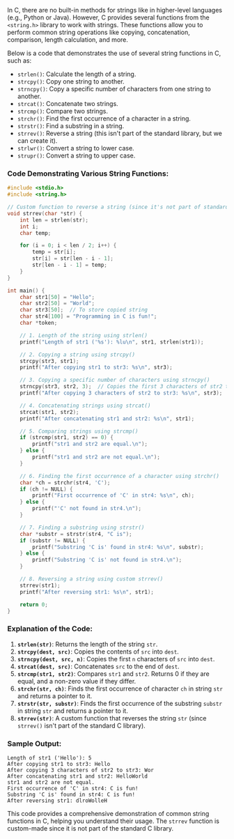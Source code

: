 In C, there are no built-in methods for strings like in higher-level languages (e.g., Python or Java). However, C provides several functions from the `<string.h>` library to work with strings. These functions allow you to perform common string operations like copying, concatenation, comparison, length calculation, and more.

Below is a code that demonstrates the use of several string functions in C, such as:
- `strlen()`: Calculate the length of a string.
- `strcpy()`: Copy one string to another.
- `strncpy()`: Copy a specific number of characters from one string to another.
- `strcat()`: Concatenate two strings.
- `strcmp()`: Compare two strings.
- `strchr()`: Find the first occurrence of a character in a string.
- `strstr()`: Find a substring in a string.
- `strrev()`: Reverse a string (this isn't part of the standard library, but we can create it).
- `strlwr()`: Convert a string to lower case.
- `strupr()`: Convert a string to upper case.

### Code Demonstrating Various String Functions:

```c
#include <stdio.h>
#include <string.h>

// Custom function to reverse a string (since it's not part of standard C)
void strrev(char *str) {
    int len = strlen(str);
    int i;
    char temp;

    for (i = 0; i < len / 2; i++) {
        temp = str[i];
        str[i] = str[len - i - 1];
        str[len - i - 1] = temp;
    }
}

int main() {
    char str1[50] = "Hello";
    char str2[50] = "World";
    char str3[50];  // To store copied string
    char str4[100] = "Programming in C is fun!";
    char *token;

    // 1. Length of the string using strlen()
    printf("Length of str1 ('%s'): %lu\n", str1, strlen(str1));

    // 2. Copying a string using strcpy()
    strcpy(str3, str1);
    printf("After copying str1 to str3: %s\n", str3);

    // 3. Copying a specific number of characters using strncpy()
    strncpy(str3, str2, 3);  // Copies the first 3 characters of str2 to str3
    printf("After copying 3 characters of str2 to str3: %s\n", str3);

    // 4. Concatenating strings using strcat()
    strcat(str1, str2);
    printf("After concatenating str1 and str2: %s\n", str1);

    // 5. Comparing strings using strcmp()
    if (strcmp(str1, str2) == 0) {
        printf("str1 and str2 are equal.\n");
    } else {
        printf("str1 and str2 are not equal.\n");
    }

    // 6. Finding the first occurrence of a character using strchr()
    char *ch = strchr(str4, 'C');
    if (ch != NULL) {
        printf("First occurrence of 'C' in str4: %s\n", ch);
    } else {
        printf("'C' not found in str4.\n");
    }

    // 7. Finding a substring using strstr()
    char *substr = strstr(str4, "C is");
    if (substr != NULL) {
        printf("Substring 'C is' found in str4: %s\n", substr);
    } else {
        printf("Substring 'C is' not found in str4.\n");
    }

    // 8. Reversing a string using custom strrev()
    strrev(str1);
    printf("After reversing str1: %s\n", str1);

    return 0;
}
```

### Explanation of the Code:
1. **`strlen(str)`**: Returns the length of the string `str`.
2. **`strcpy(dest, src)`**: Copies the contents of `src` into `dest`.
3. **`strncpy(dest, src, n)`**: Copies the first `n` characters of `src` into `dest`.
4. **`strcat(dest, src)`**: Concatenates `src` to the end of `dest`.
5. **`strcmp(str1, str2)`**: Compares `str1` and `str2`. Returns 0 if they are equal, and a non-zero value if they differ.
6. **`strchr(str, ch)`**: Finds the first occurrence of character `ch` in string `str` and returns a pointer to it.
7. **`strstr(str, substr)`**: Finds the first occurrence of the substring `substr` in string `str` and returns a pointer to it.
8. **`strrev(str)`**: A custom function that reverses the string `str` (since `strrev()` isn't part of the standard C library).


### Sample Output:

```
Length of str1 ('Hello'): 5
After copying str1 to str3: Hello
After copying 3 characters of str2 to str3: Wor
After concatenating str1 and str2: HelloWorld
str1 and str2 are not equal.
First occurrence of 'C' in str4: C is fun!
Substring 'C is' found in str4: C is fun!
After reversing str1: dlroWolleH

```

This code provides a comprehensive demonstration of common string functions in C, helping you understand their usage. The `strrev` function is custom-made since it is not part of the standard C library.